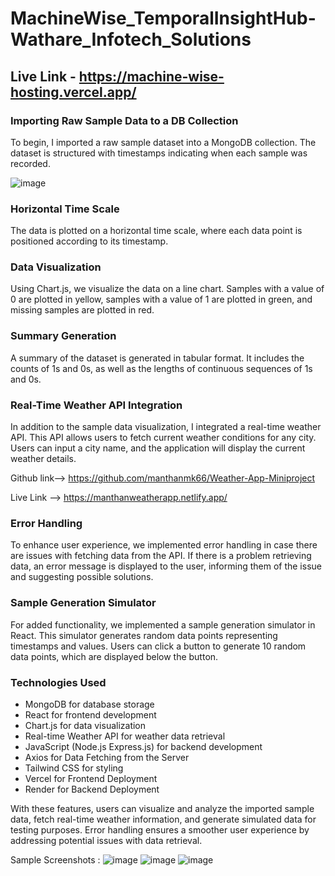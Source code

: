 # MachineWise_TemporalInsightHub-Wathare_Infotech_Solutions 
## Live Link - https://machine-wise-hosting.vercel.app/

### Importing Raw Sample Data to a DB Collection 

To begin, I imported a raw sample dataset into a MongoDB collection. The dataset is structured with timestamps indicating when each sample was recorded.

![image](https://github.com/manthanmk66/MachineWise_TemporalInsightHub-Wathare_Infotech_Solutions/assets/101661638/eaa02fdc-9f01-4310-8d60-ecce4c6b28fb)


### Horizontal Time Scale

The data is plotted on a horizontal time scale, where each data point is positioned according to its timestamp.

### Data Visualization

Using Chart.js, we visualize the data on a line chart. Samples with a value of 0 are plotted in yellow, samples with a value of 1 are plotted in green, and missing samples are plotted in red.

### Summary Generation

A summary of the dataset is generated in tabular format. It includes the counts of 1s and 0s, as well as the lengths of continuous sequences of 1s and 0s.

### Real-Time Weather API Integration

In addition to the sample data visualization, I integrated a real-time weather API. This API allows users to fetch current weather conditions for any city. Users can input a city name, and the application will display the current weather details.

Github link--> https://github.com/manthanmk66/Weather-App-Miniproject

Live Link  --> https://manthanweatherapp.netlify.app/


### Error Handling


To enhance user experience, we implemented error handling in case there are issues with fetching data from the API. If there is a problem retrieving data, an error message is displayed to the user, informing them of the issue and suggesting possible solutions.

### Sample Generation Simulator

For added functionality, we implemented a sample generation simulator in React. This simulator generates random data points representing timestamps and values. Users can click a button to generate 10 random data points, which are displayed below the button.

### Technologies Used

- MongoDB for database storage
- React for frontend development
- Chart.js for data visualization
- Real-time Weather API for weather data retrieval
- JavaScript (Node.js Express.js) for backend development
- Axios for Data Fetching from the Server
- Tailwind CSS for styling
- Vercel for Frontend Deployment
- Render for Backend Deployment

With these features, users can visualize and analyze the imported sample data, fetch real-time weather information, and generate simulated data for testing purposes. Error handling ensures a smoother user experience by addressing potential issues with data retrieval.

Sample Screenshots :
![image](https://github.com/manthanmk66/MachineWise_TemporalInsightHub-Wathare_Infotech_Solutions/assets/101661638/7fad520a-2535-4f1e-b024-7b90736012aa)
![image](https://github.com/manthanmk66/MachineWise_TemporalInsightHub-Wathare_Infotech_Solutions/assets/101661638/b80f8008-908c-4f91-b095-e85dff34aa3f)
![image](https://github.com/manthanmk66/MachineWise_TemporalInsightHub-Wathare_Infotech_Solutions/assets/101661638/594940eb-d6b4-4aac-b2aa-d206937a69c5)



